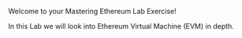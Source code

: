 Welcome to your Mastering Ethereum Lab Exercise!

In this Lab we will look into Ethereum Virtual Machine (EVM) in depth.